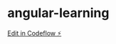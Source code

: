 # angular-learning

[Edit in Codeflow ⚡️](https://stackblitz.com/~/github.com/kbhalara-ccm/angular-learning)